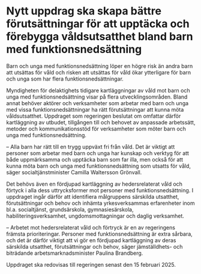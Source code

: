 # Nytt uppdrag ska skapa bättre förutsättningar för att upptäcka och förebygga våldsutsatthet bland barn med funktionsnedsättning

Barn och unga med funktionsnedsättning löper en högre risk än andra barn att utsättas för våld och risken att utsättas för våld ökar ytterligare för barn och unga som har flera funktionsnedsättningar.

Myndigheten för delaktighets tidigare kartläggningar av våld mot barn och unga med funktionsnedsättning visar på flera utvecklingsområden. Bland annat behöver aktörer och verksamheter som arbetar med barn och unga med vissa funktionsnedsättningar ha rätt förutsättningar att kunna möta våldsutsatthet. Uppdraget som regeringen beslutat om omfattar därför kartläggning av utbudet, tillgången till och behovet av anpassade arbetssätt, metoder och kommunikationsstöd för verksamheter som möter barn och unga med funktionsnedsättning.

– Alla barn har rätt till en trygg uppväxt fri från våld. Det är viktigt att personer som arbetar med barn och unga har kunskap och verktyg för att både uppmärksamma och upptäcka barn som far illa, men också för att kunna möta barn och unga med funktionsnedsättning som utsatts för våld, säger socialtjänstminister Camilla Waltersson Grönvall.

Det behövs även en fördjupad kartläggning av hedersrelaterat våld och förtyck i alla dess uttrycksformer mot personer med funktionsnedsättning. I uppdraget ingår därför att identifiera målgruppens särskilda utsatthet, förutsättningar och behov och inhämta yrkesverksammas erfarenheter inom bl.a. socialtjänst, grundsärskola, gymnasiesärskola, habiliteringsverksamhet, ungdomsmottagningar och daglig verksamhet.

– Arbetet mot hedersrelaterat våld och förtryck är en av regeringens främsta prioriteringar. Personer med funktionsnedsättning är extra sårbara, och det är därför viktigt att vi gör en fördjupad kartläggning av deras särskilda utsatthet, förutsättningar och behov, säger jämställdhets- och biträdande arbetsmarknadsminister Paulina Brandberg.

Uppdraget ska redovisas till regeringen senast den 15 februari 2025.
